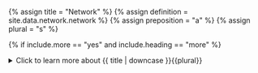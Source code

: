 <!--------------------------------------------- TITLE AND DEFINITION starts -->

{% assign title = "Network" %}
{% assign definition = site.data.network.network %}
{% assign preposition = "a" %}
{% assign plural = "s" %}

<!--------------------------------------------- TITLE AND DEFINITION ends -->

{% if include.more == "yes" and include.heading == "more" %}
<details class='detailsCollapsible'><summary class='nobr'>Click to learn more about {{ title | downcase }}{{plural}}
</summary>
{% endif %}

{% if include.heading != "" and include.heading != "more" %}
{{include.heading}} {{title}}
{% endif %}

{% if include.icon != "no" %} 

{% if include.table == "yes" and include.icon != "no" %}
<table class='definitionTable'><tr><td>
{% endif %}

<img src='images/icons/nodes/png{{include.icon}}/{{ title | downcase | replace: " ", "-" }}.png' />

{% if include.table == "yes" and include.icon != "no" %}
</td><td>
{% endif %}

{% endif %}

{% if include.definition == "bold" %}
<strong>{{ definition }}</strong>
{% else %}
{% if include.definition != "no" %}
{{ definition }}
{% endif %}
{% endif %}

{% if include.table == "yes" and include.icon != "no" %}
</td></tr></table>
{% endif %}

{% if include.more == "yes" and include.content == "more" and include.heading != "more" %}
<details class='detailsCollapsible'><summary class='nobr'>Click to learn more about {{ title | downcase }}{{plural}}
</summary>
{% endif %}

{% if include.content != "no" %}

<!--------------------------------------------- CONTENT starts -->

The network hierarchy defines where in the network you run each of the bots you choose to run, and where the data they output is stored. 

You will use the network hierarchy for the following purposes:

* To control your data mining operation&mdash;that is, tasks running <a data-toggle="tooltip" data-original-title="{{site.data.concepts.sensor_bot}}">sensor</a> and <a data-toggle="tooltip" data-original-title="{{site.data.concepts.sensor_bot}}">indicator bots</a>. Data mining tasks process data that may be consumed by others; for example, so that your trading systems may count with quality information.

* To control your testing environment&mdash;that is, trading sessions including <a data-toggle="tooltip" data-original-title="{{site.data.network.backtesting_session}}">backtesting</a> and <a data-toggle="tooltip" data-original-title="{{site.data.network.paper_trading_session}}">paper trading</a> sessions.

* To control your production environment&mdash;that is, <a data-toggle="tooltip" data-original-title="{{site.data.network.forward_testing_session}}">forward testing</a>, and <a data-toggle="tooltip" data-original-title="{{site.data.network.live_trading_session}}">live trading sessions</a>.

* To manage the storage of the data produced by the bots you run as outputs. This includes administering the physical locations on which the data products produced by bots reside.

{% include note.html content="These processes may run together on a single machine, or may be distributed across a network of machines, or what we call a [trading farm](suite-fundamental-trading-farms-concepts.html). " %}

{% include warning.html content="At this stage, the system does not implement any form of security measures, therefore, Superalgos is to be run in the context of a restricted Local Area Network only, unless you implement your own network security." %}

<!--------------------------------------------- CONTENT ends -->

{% endif %}

{% if include.more == "yes" and include.content != "more" and include.heading != "more" %}
<details class='detailsCollapsible'><summary class='nobr'>Click to learn more about {{ title | downcase }}{{plural}}
</summary>
{% endif %}

{% if include.adding != "" %}

{{include.adding}} Adding {{preposition}} {{title}} Node

<!--------------------------------------------- ADDING starts -->

XXXXXXXXXXXXXXXXXXXXXXXXXXXXXXXXXXXXXXXXXXXXXXXXXXXXXX

<!--------------------------------------------- ADDING ends -->

{% endif %}

{% if include.configuring != "" %}

{{include.configuring}} Configuring the {{title}}

<!--------------------------------------------- CONFIGURING starts -->

XXXXXXXXXXXXXXXXXXXXXXXXXXXXXXXXXXXXXXXXXXXXXXXXXXXXXX

<!--------------------------------------------- CONFIGURING ends -->

{% endif %}

{% if include.starting != "" %}

{{include.starting}} Starting {{preposition}} {{title}}

<!--------------------------------------------- STARTING starts -->

XXXXXXXXXXXXXXXXXXXXXXXXXXXXXXXXXXXXXXXXXXXXXXXXXXXXXX

<!--------------------------------------------- STARTING ends -->

{% endif %}

{% if include.more == "yes" %}
</details>
{% endif %}